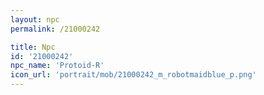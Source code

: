 ```yaml
---
layout: npc
permalink: /21000242

title: Npc
id: '21000242'
npc_name: 'Protoid-R'
icon_url: 'portrait/mob/21000242_m_robotmaidblue_p.png'
---
```

